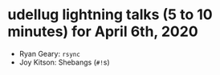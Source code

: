 # udellug lightning talks (5 to 10 minutes) for April 6th, 2020

- Ryan Geary: `rsync`
- Joy Kitson: Shebangs (`#!`s)
